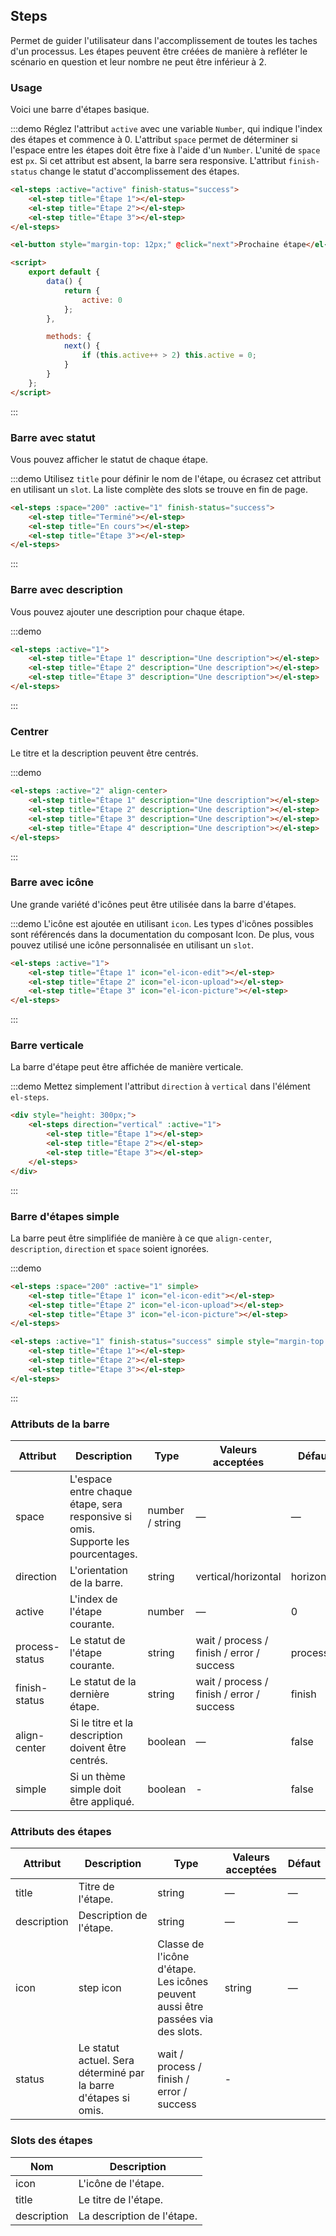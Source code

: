 ## Steps

Permet de guider l'utilisateur dans l'accomplissement de toutes les taches d'un processus. Les étapes peuvent être créées de manière à refléter le scénario en question et leur nombre ne peut être inférieur à 2.

### Usage

Voici une barre d'étapes basique.

:::demo Réglez l'attribut `active` avec une variable `Number`, qui indique l'index des étapes et commence à 0. L'attribut `space` permet de déterminer si l'espace entre les étapes doit être fixe à l'aide d'un `Number`. L'unité de `space` est `px`. Si cet attribut est absent, la barre sera responsive. L'attribut `finish-status` change le statut d'accomplissement des étapes.

```html
<el-steps :active="active" finish-status="success">
	<el-step title="Étape 1"></el-step>
	<el-step title="Étape 2"></el-step>
	<el-step title="Étape 3"></el-step>
</el-steps>

<el-button style="margin-top: 12px;" @click="next">Prochaine étape</el-button>

<script>
	export default {
		data() {
			return {
				active: 0
			};
		},

		methods: {
			next() {
				if (this.active++ > 2) this.active = 0;
			}
		}
	};
</script>
```

:::

### Barre avec statut

Vous pouvez afficher le statut de chaque étape.

:::demo Utilisez `title` pour définir le nom de l'étape, ou écrasez cet attribut en utilisant un `slot`. La liste complète des slots se trouve en fin de page.

```html
<el-steps :space="200" :active="1" finish-status="success">
	<el-step title="Terminé"></el-step>
	<el-step title="En cours"></el-step>
	<el-step title="Étape 3"></el-step>
</el-steps>
```

:::

### Barre avec description

Vous pouvez ajouter une description pour chaque étape.

:::demo

```html
<el-steps :active="1">
	<el-step title="Étape 1" description="Une description"></el-step>
	<el-step title="Étape 2" description="Une description"></el-step>
	<el-step title="Étape 3" description="Une description"></el-step>
</el-steps>
```

:::

### Centrer

Le titre et la description peuvent être centrés.

:::demo

```html
<el-steps :active="2" align-center>
	<el-step title="Étape 1" description="Une description"></el-step>
	<el-step title="Étape 2" description="Une description"></el-step>
	<el-step title="Étape 3" description="Une description"></el-step>
	<el-step title="Étape 4" description="Une description"></el-step>
</el-steps>
```

:::

### Barre avec icône

Une grande variété d'icônes peut être utilisée dans la barre d'étapes.

:::demo L'icône est ajoutée en utilisant `icon`. Les types d'icônes possibles sont référencés dans la documentation du composant Icon. De plus, vous pouvez utilisé une icône personnalisée en utilisant un `slot`.

```html
<el-steps :active="1">
	<el-step title="Étape 1" icon="el-icon-edit"></el-step>
	<el-step title="Étape 2" icon="el-icon-upload"></el-step>
	<el-step title="Étape 3" icon="el-icon-picture"></el-step>
</el-steps>
```

:::

### Barre verticale

La barre d'étape peut être affichée de manière verticale.

:::demo Mettez simplement l'attribut `direction` à `vertical` dans l'élément `el-steps`.

```html
<div style="height: 300px;">
	<el-steps direction="vertical" :active="1">
		<el-step title="Étape 1"></el-step>
		<el-step title="Étape 2"></el-step>
		<el-step title="Étape 3"></el-step>
	</el-steps>
</div>
```

:::

### Barre d'étapes simple

La barre peut être simplifiée de manière à ce que `align-center`, `description`, `direction` et `space` soient ignorées.

:::demo

```html
<el-steps :space="200" :active="1" simple>
	<el-step title="Étape 1" icon="el-icon-edit"></el-step>
	<el-step title="Étape 2" icon="el-icon-upload"></el-step>
	<el-step title="Étape 3" icon="el-icon-picture"></el-step>
</el-steps>

<el-steps :active="1" finish-status="success" simple style="margin-top: 20px">
	<el-step title="Étape 1"></el-step>
	<el-step title="Étape 2"></el-step>
	<el-step title="Étape 3"></el-step>
</el-steps>
```

:::

### Attributs de la barre

| Attribut       | Description                                                                      | Type            | Valeurs acceptées                         | Défaut     |
| -------------- | -------------------------------------------------------------------------------- | --------------- | ----------------------------------------- | ---------- |
| space          | L'espace entre chaque étape, sera responsive si omis. Supporte les pourcentages. | number / string | —                                         | —          |
| direction      | L'orientation de la barre.                                                       | string          | vertical/horizontal                       | horizontal |
| active         | L'index de l'étape courante.                                                     | number          | —                                         | 0          |
| process-status | Le statut de l'étape courante.                                                   | string          | wait / process / finish / error / success | process    |
| finish-status  | Le statut de la dernière étape.                                                  | string          | wait / process / finish / error / success | finish     |
| align-center   | Si le titre et la description doivent être centrés.                              | boolean         | —                                         | false      |
| simple         | Si un thème simple doit être appliqué.                                           | boolean         | -                                         | false      |

### Attributs des étapes

| Attribut    | Description                                                     | Type                                                                            | Valeurs acceptées | Défaut |
| ----------- | --------------------------------------------------------------- | ------------------------------------------------------------------------------- | ----------------- | ------ |
| title       | Titre de l'étape.                                               | string                                                                          | —                 | —      |
| description | Description de l'étape.                                         | string                                                                          | —                 | —      |
| icon        | step icon                                                       | Classe de l'icône d'étape. Les icônes peuvent aussi être passées via des slots. | string            | —      |
| status      | Le statut actuel. Sera déterminé par la barre d'étapes si omis. | wait / process / finish / error / success                                       | -                 |

### Slots des étapes

| Nom         | Description                |
| ----------- | -------------------------- |
| icon        | L'icône de l'étape.        |
| title       | Le titre de l'étape.       |
| description | La description de l'étape. |
